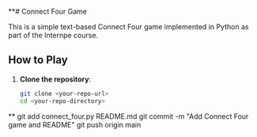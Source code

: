 **# Connect Four Game

This is a simple text-based Connect Four game implemented in Python as part of the Internpe course.

## How to Play

1. **Clone the repository**:
   ```sh
   git clone <your-repo-url>
   cd <your-repo-directory>
**
git add connect_four.py README.md
git commit -m "Add Connect Four game and README"
git push origin main

